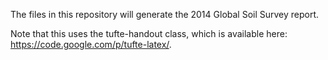 The files in this repository will generate the 2014 Global Soil Survey report.

Note that this uses the tufte-handout class, which is available here: https://code.google.com/p/tufte-latex/.